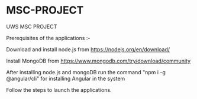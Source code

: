 # MSC-PROJECT
UWS MSC PROJECT

Prerequisites of the applications :-

Download and install node.js from https://nodejs.org/en/download/

Install MongoDB from https://www.mongodb.com/try/download/community

After installing node.js and mongoDB run the command "npm i -g @angular/cli" for installing Angular in the system



Follow the steps to launch the applications.
